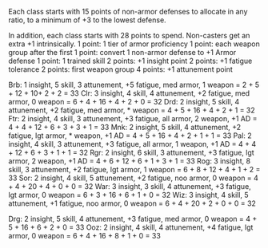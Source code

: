 Each class starts with 15 points of non-armor defenses to allocate in any ratio, to a minimum of +3
to the lowest defense.

In addition, each class starts with 28 points to spend. Non-casters get an extra +1 intrinsically.
1 point: 1 tier of armor proficiency
1 point: each weapon group after the first
1 point: convert 1 non-armor defense to +1 Armor defense
1 point: 1 trained skill
2 points: +1 insight point
2 points: +1 fatigue tolerance
2 points: first weapon group
4 points: +1 attunement point


Brb: 1 insight, 5 skill, 3 attunement, +5 fatigue, med armor, 1 weapon        = 2 + 5 + 12 + 10+ 2 + 2     = 33
Clr: 3 insight, 4 skill, 4 attunement, +2 fatigue, med armor, 0 weapon        = 6 + 4 + 16 + 4 + 2 + 0     = 32
Drd: 2 insight, 5 skill, 4 attunement, +2 fatigue, med armor, * weapon        = 4 + 5 + 16 + 4 + 2 + 1     = 32
Ftr: 2 insight, 4 skill, 3 attunement, +3 fatigue, all armor, 2 weapon, +1 AD = 4 + 4 + 12 + 6 + 3 + 3 + 1 = 33
Mnk: 2 insight, 5 skill, 4 attunement, +2 fatigue, lgt armor, * weapon, +1 AD = 4 + 5 + 16 + 4 + 2 + 1 + 1 = 33
Pal: 2 insight, 4 skill, 3 attunement, +3 fatigue, all armor, 1 weapon, +1 AD = 4 + 4 + 12 + 6 + 3 + 1 + 1 = 32
Rgr: 2 insight, 6 skill, 3 attunement, +3 fatigue, lgt armor, 2 weapon, +1 AD = 4 + 6 + 12 + 6 + 1 + 3 + 1 = 33
Rog: 3 insight, 8 skill, 3 attunement, +2 fatigue, lgt armor, 1 weapon        = 6 + 8 + 12 + 4 + 1 + 2     = 33
Sor: 2 insight, 4 skill, 5 attunement, +2 fatigue, noo armor, 0 weapon        = 4 + 4 + 20 + 4 + 0 + 0     = 32
War: 3 insight, 3 skill, 4 attunement, +3 fatigue, lgt armor, 0 weapon        = 6 + 3 + 16 + 6 + 1 + 0     = 32
Wiz: 3 insight, 4 skill, 5 attunement, +1 fatigue, noo armor, 0 weapon        = 6 + 4 + 20 + 2 + 0 + 0     = 32

Drg: 2 insight, 5 skill, 4 attunement, +3 fatigue, med armor, 0 weapon        = 4 + 5 + 16 + 6 + 2 + 0     = 33
Ooz: 2 insight, 4 skill, 4 attunement, +4 fatigue, lgt armor, 0 weapon        = 6 + 4 + 16 + 8 + 1 + 0     = 33
